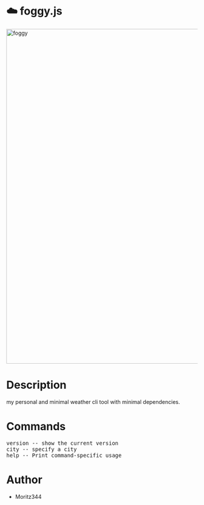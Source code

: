 # ☁️ foggy.js
<img width="1610" height="879" alt="foggy" src="https://github.com/user-attachments/assets/85c4867c-d36e-46e3-8649-7f5115c7276e" />


# Description
my personal and minimal weather cli tool with minimal dependencies. 

# Commands
<pre>
version -- show the current version
city -- specify a city
help -- Print command-specific usage
</pre>


# Author
- Moritz344
